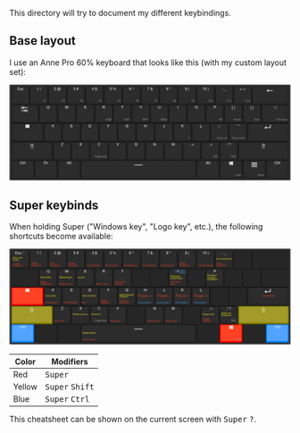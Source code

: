This directory will try to document my different keybindings.

## Base layout

I use an Anne Pro 60% keyboard that looks like this (with my custom layout set):

![](anne-pro-base.png)

## Super keybinds

When holding Super ("Windows key", "Logo key", etc.), the following shortcuts
become available:

![](super_overlay.png)

| Color   | Modifiers                                         |
|---------|---------------------------------------------------|
| Red     | <kbd>Super</kbd>                                  |
| Yellow  | <kbd>Super</kbd> <kbd>Shift</kbd>                 |
| Blue    | <kbd>Super</kbd> <kbd>Ctrl</kbd>                  |

This cheatsheet can be shown on the current screen with
<kbd>Super</kbd> <kbd>?</kbd>.
